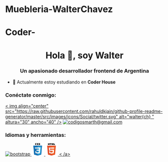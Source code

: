 # Muebleria-WalterChavez
# Coder-<h1 align="center">Hola 👋, soy Walter</h1>
<h3 align="center">Un apasionado desarrollador frontend de Argentina</h3>

- 🔭 Actualmente estoy estudiando en **Coder House**

<h3 align="left">Conéctate conmigo:</h3>
<p align="left">
<a href="https://twitter.com/walter{ch}" target="blank">< img align="center" src="https://raw.githubusercontent.com/rahuldkjain/github-profile-readme-generator/master/src/images/icons/Social/twitter.svg" alt="walter{ch} " altura="30" ancho="40" /></a>
<a href="https://www.youtube.com/c/codigosmarth@gmail.com" target="blank"><img align= "centro" src="https://raw.githubusercontent.com/rahuldkjain/github-profile-readme-generator/master/src/images/icons/Social/youtube.svg" alt="codigosmarth@gmail.com" height="30" width="40 "/></a>
</p>

<h3 align="left">Idiomas y herramientas:</h3>
<p align="left"> <a href="https://getbootstrap.com" target="_blank" rel="noreferrer"> <img src="https://raw.githubusercontent.com/devicons/devicon /master/icons/bootstrap/bootstrap-plain-wordmark.svg" alt="bootstrap" width="40" height="40"/> </a> <a href="https://www.w3schools.com /css/" target="_blank" rel="noreferrer"> <img src="https://raw.githubusercontent.com/devicons/devicon/master/icons/css3/css3-original-wordmark.svg" alt= "css3" width="40" height="40"/> </a> <a href="https://www.w3.org/html/" target="_blank" rel="noreferrer"> <img src="https://raw.githubusercontent.com/devicons/devicon/master/icons/html5/html5-original-wordmark.svg" alt="html5" width="40" height="40"/> < /a> </p>
